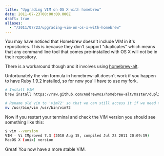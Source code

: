 ```yaml
---
title: "Upgrading VIM on OS X with homebrew"
date: 2011-07-23T00:00:00.000Z
draft: true
aliases:
  - "/2011/07/23/upgrading-vim-on-os-x-with-homebrew"
---
```

You may have noticed that Homebrew doesn't include VIM in it's repositories. This is because they don't support "duplicates" which means that any command line tool that comes pre-installed with OS X will not be in their repository.

  There is a workaround though and it involves using [homebrew-alt](https://github.com/adamv/homebrew-alt).


Unfortunately the vim formula in homebrew-alt doesn't work if you happen to have Ruby 1.9.2 installed, so for now you'll have to use my fork.

```bash
# Install VIM
brew install https://raw.github.com/AndrewVos/homebrew-alt/master/duplicates/vim.rb

# Rename old vim to 'vim72' so that we can still access it if we need to
mv /usr/bin/vim /usr/bin/vim72
```

Now if you restart your terminal and check the VIM version you should see something like this:

```bash
$ vim --version
VIM - Vi IMproved 7.3 (2010 Aug 15, compiled Jul 23 2011 20:09:39)
MacOS X (unix) version
```

Great! You now have a more stable VIM.
